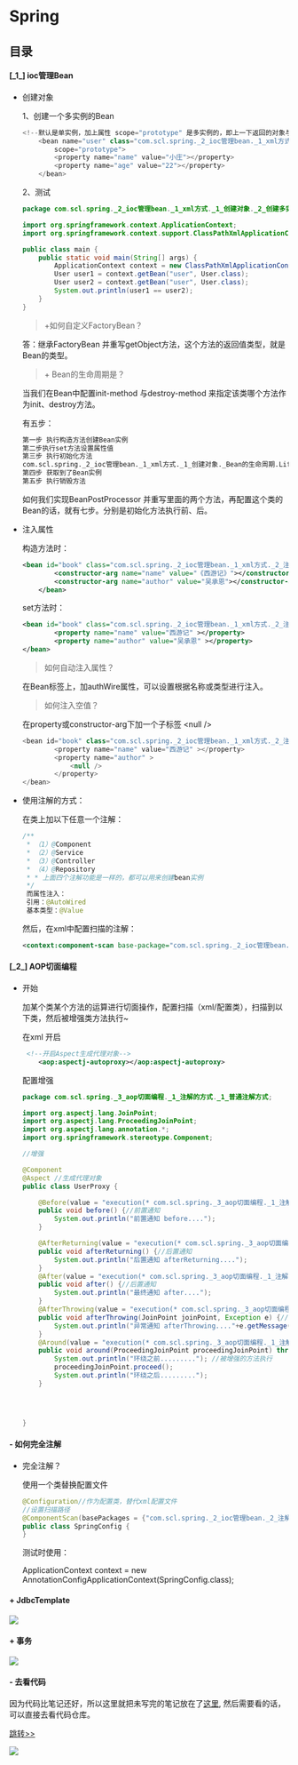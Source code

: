# Spring

## 目录

#### \[\_1\_] ioc管理Bean

*   创建对象

    1、创建一个多实例的Bean

    ```java
    <!--默认是单实例，加上属性 scope="prototype" 是多实例的，即上一下返回的对象与下一次返回的对象不相同-->
        <bean name="user" class="com.scl.spring._2_ioc管理bean._1_xml方式._1_创建对象._2_创建多实例对象.User"
            scope="prototype">
            <property name="name" value="小庄"></property>
            <property name="age" value="22"></property>
        </bean>
    ```

    2、测试

    ```java
    package com.scl.spring._2_ioc管理bean._1_xml方式._1_创建对象._2_创建多实例对象;

    import org.springframework.context.ApplicationContext;
    import org.springframework.context.support.ClassPathXmlApplicationContext;

    public class main {
        public static void main(String[] args) {
            ApplicationContext context = new ClassPathXmlApplicationContext("com/scl/spring/_2_ioc管理bean/_1_xml方式/_1_创建对象/_2_创建多实例对象/_Bean作用域_单多实例.xml");
            User user1 = context.getBean("user", User.class);
            User user2 = context.getBean("user", User.class);
            System.out.println(user1 == user2);
        }
    }

    ```

    > \+如何自定义FactoryBean？

    答：继承FactoryBean  并重写getObject方法，这个方法的返回值类型，就是Bean的类型。

    > \+ Bean的生命周期是？

    当我们在Bean中配置init-method 与destroy-method 来指定该类哪个方法作为init、destroy方法。

    有五步：

    ```bash
    第一步 执行构造方法创建Bean实例
    第二步执行set方法设置属性值
    第三步 执行初始化方法
    com.scl.spring._2_ioc管理bean._1_xml方式._1_创建对象._Bean的生命周期.Life@7791a895
    第四步 获取到了Bean实例
    第五步 执行销毁方法
    ```

    如何我们实现BeanPostProcessor 并重写里面的两个方法，再配置这个类的Bean的话，就有七步。分别是初始化方法执行前、后。

*   注入属性

    构造方法时：

    ```xml
    <bean id="book" class="com.scl.spring._2_ioc管理bean._1_xml方式._2_注入属性._2_构造方法注入.Book">
            <constructor-arg name="name" value="《西游记》"></constructor-arg>
            <constructor-arg name="author" value="吴承恩"></constructor-arg>
        </bean>
    ```

    set方法时：

    ```xml
    <bean id="book" class="com.scl.spring._2_ioc管理bean._1_xml方式._2_注入属性._1_set方法注入.Book">
            <property name="name" value="西游记" ></property>
            <property name="author" value="吴承恩" ></property>
    </bean>
    ```

    > 如何自动注入属性？

    在Bean标签上，加authWire属性，可以设置根据名称或类型进行注入。

    > 如何注入空值？

    在property或constructor-arg下加一个子标签 \<null />

    ```java
    <bean id="book" class="com.scl.spring._2_ioc管理bean._1_xml方式._2_注入属性._1_set方法注入.Book">
            <property name="name" value="西游记" ></property>
            <property name="author" >
                <null />
            </property>
    </bean>
    ```

*   使用注解的方式：

    在类上加以下任意一个注解：

    ```java
    /**
     * （1）@Component
     * （2）@Service
     * （3）@Controller
     * （4）@Repository
     * * 上面四个注解功能是一样的，都可以用来创建bean实例
     */
     而属性注入：
     引用：@AutoWired
     基本类型：@Value
    ```

    然后，在xml中配置扫描的注解：

    ```xml
    <context:component-scan base-package="com.scl.spring._2_ioc管理bean._2_注解方式._1_创建对象._1_原始方式" />
    ```

#### \[\_2\_] AOP切面编程

*   开始

    加某个类某个方法的运算进行切面操作，配置扫描（xml/配置类），扫描到以下类，然后被增强类方法执行\~

    在xml 开启

    ```xml
     <!--开启Aspect生成代理对象-->
        <aop:aspectj-autoproxy></aop:aspectj-autoproxy>
    ```

    配置增强

    ```java
    package com.scl.spring._3_aop切面编程._1_注解的方式._1_普通注解方式;

    import org.aspectj.lang.JoinPoint;
    import org.aspectj.lang.ProceedingJoinPoint;
    import org.aspectj.lang.annotation.*;
    import org.springframework.stereotype.Component;

    //增强

    @Component
    @Aspect //生成代理对象
    public class UserProxy {

        @Before(value = "execution(* com.scl.spring._3_aop切面编程._1_注解的方式._1_普通注解方式.User.add(..))")
        public void before() {//前置通知
            System.out.println("前置通知 before....");
        }

        @AfterReturning(value = "execution(* com.scl.spring._3_aop切面编程._1_注解的方式._1_普通注解方式.User.add(..))")
        public void afterReturning() {//后置通知
            System.out.println("后置通知 afterReturning....");
        }
        @After(value = "execution(* com.scl.spring._3_aop切面编程._1_注解的方式._1_普通注解方式.User.add(..))")
        public void after() {//后置通知
            System.out.println("最终通知 after....");
        }
        @AfterThrowing(value = "execution(* com.scl.spring._3_aop切面编程._1_注解的方式._1_普通注解方式.User.add(..))",throwing = "e")
        public void afterThrowing(JoinPoint joinPoint, Exception e) {//异常通知
            System.out.println("异常通知 afterThrowing...."+e.getMessage());
        }
        @Around(value = "execution(* com.scl.spring._3_aop切面编程._1_注解的方式._1_普通注解方式.User.add(..))")
        public void around(ProceedingJoinPoint proceedingJoinPoint) throws Throwable {
            System.out.println("环绕之前........."); //被增强的方法执行
            proceedingJoinPoint.proceed();
            System.out.println("环绕之后.........");
        }




    }

    ```

#### - 如何完全注解

*   完全注解？

    使用一个类替换配置文件

    ```java
    @Configuration//作为配置类，替代xml配置文件
    //设置扫描路径
    @ComponentScan(basePackages = {"com.scl.spring._2_ioc管理bean._2_注解方式._1_创建对象._2_完全注解"})
    public class SpringConfig {
    }
    ```

    测试时使用：

    &#x20;ApplicationContext context = new AnnotationConfigApplicationContext(SpringConfig.class);

#### + JdbcTemplate

![](https://cdn.jsdelivr.net/gh/18476305640/typora@master/image/16520875496061652087549457.png)

#### + 事务

![](https://cdn.jsdelivr.net/gh/18476305640/typora@master/image/16520877606191652087760531.png)

#### - 去看代码

因为代码比笔记还好，所以这里就把未写完的笔记放在了[这里](https://github.com/18476305640/fileBox/raw/master/杂项/Spring.zip "这里"), 然后需要看的话，可以直接去看代码仓库。

[跳转>>](https://github.com/18476305640/ssm/tree/master/src/com/scl/spring "跳转>>")

![](https://cdn.jsdelivr.net/gh/18476305640/typora@master/image/16515592218781651559221719.png)
